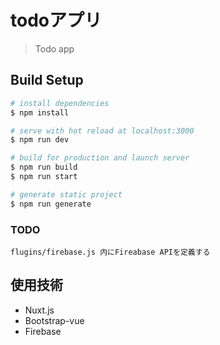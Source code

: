 # todoアプリ

> Todo app

## Build Setup

``` bash
# install dependencies
$ npm install

# serve with hot reload at localhost:3000
$ npm run dev

# build for production and launch server
$ npm run build
$ npm run start

# generate static project
$ npm run generate
```
### TODO
```
flugins/firebase.js 内にFireabase APIを定義する
```

## 使用技術
* Nuxt.js
* Bootstrap-vue
* Firebase
